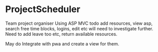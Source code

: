 # ProjectScheduler
Team project organiser
Using ASP MVC
todo
add resources, view asp, search free time blocks, logins, edit etc will need to investigate further.
Need to add leave too etc, return available resources.

May do
Integrate with pwa and create a view for them.


